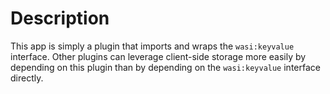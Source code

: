 # Description

This app is simply a plugin that imports and wraps the `wasi:keyvalue` interface. Other plugins can leverage client-side storage more easily by depending on this plugin than by depending on the `wasi:keyvalue` interface directly.

